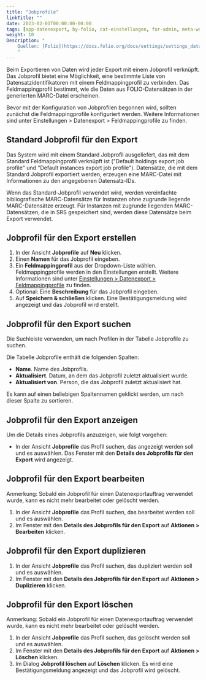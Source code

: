```yaml
---
title: "Jobprofile"
linkTitle: ""
date: 2023-02-01T00:00:00-00:00
tags: [app-datenexport, by-folio, cat-einstellungen, for-admin, meta-workflow_sammlung]
weight: 10
Description: "
    Quellen: [Folio](https://docs.folio.org/docs/settings/settings_data_export/settings_data_export/#settings--data-export--job-profiles) & [GBV](https://info.gbv.de/display/FOLIOGBVEXTERN/Einstellungen+(Datenexport):+Jobprofile)
    "
---
```


Beim Exportieren von Daten wird jeder Export mit einem Jobprofil verknüpft. Das Jobprofil bietet eine Möglichkeit, eine bestimmte Liste von Datensatzidentifikatoren mit einem Feldmappingprofil zu verbinden. Das Feldmappingprofil bestimmt, wie die Daten aus FOLIO-Datensätzen in der generierten MARC-Datei erscheinen.

Bevor mit der Konfiguration von Jobprofilen begonnen wird, sollten zunächst die Feldmappingprofile konfiguriert werden. Weitere Informationen sind unter Einstellungen > Datenexport > Feldmappingprofile zu finden.

## Standard Jobprofil für den Export

Das System wird mit einem Standard Jobprofil ausgeliefert, das mit dem Standard Feldmappingprofil verknüpft ist ("Default holdings export job profile" und "Default instances export job profile"). Datensätze, die mit dem Standard Jobprofil exportiert werden, erzeugen eine MARC-Datei mit Informationen zu den angegebenen Datensatz-IDs.

Wenn das Standard-Jobprofil verwendet wird, werden vereinfachte bibliografische MARC-Datensätze für Instanzen ohne zugrunde liegende MARC-Datensätze erzeugt. Für Instanzen mit zugrunde liegenden MARC-Datensätzen, die in SRS gespeichert sind, werden diese Datensätze beim Export verwendet.

## Jobprofil für den Export erstellen

1.  In der Ansicht **Jobprofile** auf **Neu** klicken.
2.  Einen **Namen** für das Jobprofil eingeben.
3.  Ein **Feldmappingprofil** aus der Dropdown-Liste wählen. Feldmappingprofile werden in den Einstellungen erstellt. Weitere Informationen sind unter [Einstellungen > Datenexport > Feldmappingprofile](https://info.gbv.de/display/FOLIOGBVEXTERN/Einstellungen+%28Datenimport%29%3A+Feldmappingprofile) zu finden.
4.  Optional: Eine **Beschreibung** für das Jobprofil eingeben.
5.  Auf **Speichern & schließen** klicken. Eine Bestätigungsmeldung wird angezeigt und das Jobprofil wird erstellt.

## Jobprofil für den Export suchen

Die Suchleiste verwenden, um nach Profilen in der Tabelle Jobprofile zu suchen.

Die Tabelle Jobprofile enthält die folgenden Spalten:

* **Name**. Name des Jobprofils.
* **Aktualisiert**. Datum, an dem das Jobprofil zuletzt aktualisiert wurde.
* **Aktualisiert von**. Person, die das Jobprofil zuletzt aktualisiert hat.

Es kann auf einen beliebigen Spaltennamen geklickt werden, um nach dieser Spalte zu sortieren.

## Jobprofil für den Export anzeigen

Um die Details eines Jobprofils anzuzeigen, wie folgt vorgehen:

* In der Ansicht **Jobprofile** das Profil suchen, das angezeigt werden soll und es auswählen. Das Fenster mit den **Details des Jobprofils für den Export** wird angezeigt.

## Jobprofil für den Export bearbeiten

Anmerkung: Sobald ein Jobprofil für einen Datenexportauftrag verwendet wurde, kann es nicht mehr bearbeitet oder gelöscht werden.

1.  In der Ansicht **Jobprofile** das Profil suchen, das bearbeitet werden soll und es auswählen.
2.  Im Fenster mit den **Details des Jobprofils für den Export** auf **Aktionen > Bearbeiten** klicken.

## Jobprofil für den Export duplizieren

1.  In der Ansicht **Jobprofile** das Profil suchen, das dupliziert werden soll und es auswählen.
2.  Im Fenster mit den **Details des Jobprofils für den Export** auf **Aktionen > Duplizieren** klicken.

## Jobprofil für den Export löschen

Anmerkung: Sobald ein Jobprofil für einen Datenexportauftrag verwendet wurde, kann es nicht mehr bearbeitet oder gelöscht werden.

1.  In der Ansicht **Jobprofile** das Profil suchen, das gelöscht werden soll und es auswählen.
2.  Im Fenster mit den **Details des Jobprofils für den Export** auf **Aktionen > Löschen** klicken.
3.  Im Dialog **Jobprofil löschen** auf **Löschen** klicken. Es wird eine Bestätigungsmeldung angezeigt und das Jobprofil wird gelöscht.

